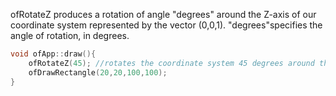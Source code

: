 ofRotateZ produces a rotation of angle "degrees" around the Z-axis of our coordinate system represented by the vector (0,0,1).
"degrees"specifies the angle of rotation, in degrees.
```cpp
void ofApp::draw(){
    ofRotateZ(45); //rotates the coordinate system 45 degrees around the x-axis
    ofDrawRectangle(20,20,100,100);
}
```
